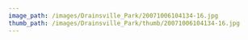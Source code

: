 ```yaml
---
image_path: /images/Drainsville_Park/20071006104134-16.jpg
thumb_path: /images/Drainsville_Park/thumb/20071006104134-16.jpg
---
```

